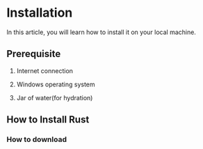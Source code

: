 # **Installation**

 In this article, you will learn how to install it on your local machine.

## **Prerequisite**

1. Internet connection

2. Windows operating system

3. Jar of water(for hydration)

## **How to Install Rust**

### **How to download**
